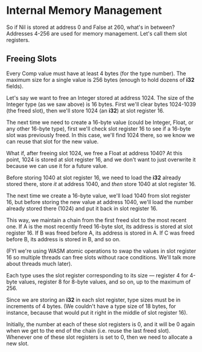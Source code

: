 # Internal Memory Management

So if Nil is stored at address 0 and False at 260, what's in between? Addresses 4-256 are used for memory management. Let's call them slot registers.

## Freeing Slots

Every Comp value must have at least 4 bytes (for the type number). The maximum size for a single value is 256 bytes (enough to hold dozens of **i32** fields).

Let's say we want to free an Integer stored at address 1024. The size of the Integer type (as we saw above) is 16 bytes. First we'll clear bytes 1024-1039 (the freed slot), then we'll store 1024 (an **i32**) at slot register 16.

The next time we need to create a 16-byte value (could be Integer, Float, or any other 16-byte type), first we'll check slot register 16 to see if a 16-byte slot was previously freed. In this case, we'll find 1024 there, so we know we can reuse that slot for the new value.

What if, after freeing slot 1024, we free a Float at address 1040? At this point, 1024 is stored at slot register 16, and we don't want to just overwrite it because we can use it for a future value.

Before storing 1040 at slot register 16, we need to load the **i32** already stored there, store *it* at address 1040, and *then* store 1040 at slot register 16.

The next time we create a 16-byte value, we'll load 1040 from slot register 16, but before storing the new value at address 1040, we'll load the number already stored there (1024) and put it back in slot register 16.

This way, we maintain a chain from the first freed slot to the most recent one. If A is the most recently freed 16-byte slot, its address is stored at slot register 16. If B was freed before A, its address is stored in A. If C was freed before B, its address is stored in B, and so on.

(FYI we're using WASM atomic operations to swap the values in slot register 16 so multiple threads can free slots without race conditions. We'll talk more about threads much later).

Each type uses the slot register corresponding to its size — register 4 for 4-byte values, register 8 for 8-byte values, and so on, up to the maximum of 256.

Since we are storing an **i32** in each slot register, type sizes must be in increments of 4 bytes. (We couldn't have a type size of 18 bytes, for instance, because that would put it right in the middle of slot register 16).

Initially, the number at each of these slot registers is 0, and it will be 0 again when we get to the end of the chain (i.e. reuse the last freed slot). Whenever one of these slot registers is set to 0, then we need to allocate a new slot.
